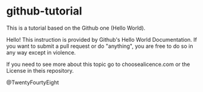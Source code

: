 # github-tutorial
This is a tutorial based on the Github one (Hello World).

Hello!
This instruction is provided by Github's Hello World Documentation.
If you want to submit a pull request or do "anything", you are
free to do so in any way except in violence.

If you need to see more about this topic go to
choosealicence.com or the License in theis repository.

@TwentyFourtyEight
